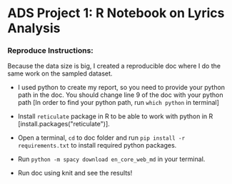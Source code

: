 # ADS Project 1:  R Notebook on Lyrics Analysis

### Reproduce Instructions:

Because the data size is big, I created a reproducible doc where I do the same work on the sampled dataset. 

+ I used python to create my report, so you need to provide your python path in the doc. You should change line 9 of the doc with your python path [In order to find your python path, run `which python` in terminal]

+ Install `reticulate` package in R to be able to work with python in R [install.packages("reticulate")].

+ Open a terminal, `cd` to doc folder and run `pip install -r requirements.txt` to install required python packages.

+ Run `python -m spacy download en_core_web_md` in your terminal.

+ Run doc using knit and see the results!
 

 

